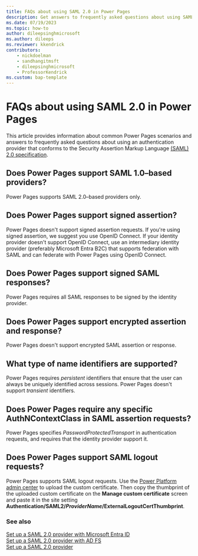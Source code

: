 ```yaml
---
title: FAQs about using SAML 2.0 in Power Pages
description: Get answers to frequently asked questions about using SAML 2.0 providers for authentication on sites you create with Microsoft Power Pages.
ms.date: 07/19/2023
ms.topic: how-to
author: dileepsinghmicrosoft
ms.author: dileeps
ms.reviewer: kkendrick
contributors:
    - nickdoelman
    - sandhangitmsft
    - dileepsinghmicrosoft
    - ProfessorKendrick
ms.custom: bap-template
---
```


# FAQs about using SAML 2.0 in Power Pages

This article provides information about common Power Pages scenarios and answers to frequently asked questions about using an authentication provider that conforms to the Security Assertion Markup Language [(SAML) 2.0 specification](https://docs.oasis-open.org/security/saml/Post2.0/sstc-saml-tech-overview-2.0-cd-02.html).

## Does Power Pages support SAML 1.0&ndash;based providers?

Power Pages supports SAML 2.0&ndash;based providers only.

## Does Power Pages support signed assertion?

Power Pages doesn't support signed assertion requests. If you're using signed assertion, we suggest you use OpenID Connect. If your identity provider doesn't support OpenID Connect, use an intermediary identity provider (preferably Microsoft Entra B2C) that supports federation with SAML and can federate with Power Pages using OpenID Connect.

## Does Power Pages support signed SAML responses?

Power Pages requires all SAML responses to be signed by the identity provider.

## Does Power Pages support encrypted assertion and response?

Power Pages doesn't support encrypted SAML assertion or response.

## What type of name identifiers are supported?

Power Pages requires *persistent* identifiers that ensure that the user can always be uniquely identified across sessions. Power Pages doesn't support *transient* identifiers.

## Does Power Pages require any specific AuthNContextClass in SAML assertion requests?

Power Pages specifies *PasswordProtectedTransport* in authentication requests, and requires that the identity provider support it.

## Does Power Pages support SAML logout requests?

Power Pages supports SAML logout requests. Use the [Power Platform admin center](../../admin/admin-overview.md) to upload the custom certificate. Then copy the thumbprint of the uploaded custom certificate on the **Manage custom certificate** screen and paste it in the site setting **Authentication/SAML2/*ProviderName*/ExternalLogoutCertThumbprint**.

### See also

[Set up a SAML 2.0 provider with Microsoft Entra ID](saml2-settings-azure-ad.md)  
[Set up a SAML 2.0 provider with AD FS](saml2-settings.md)  
[Set up a SAML 2.0 provider](saml2-provider.md)